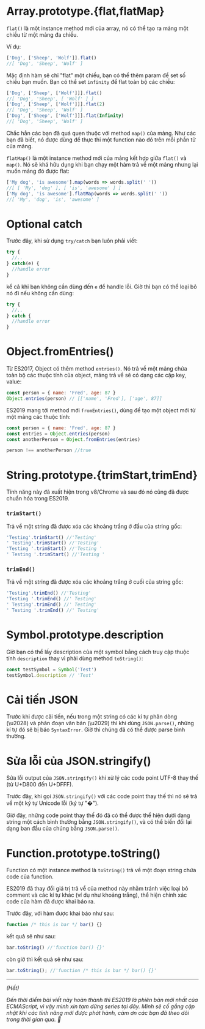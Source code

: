 # Array.prototype.{flat,flatMap}
`flat()` là một instance method mới của array, nó có thể tạo ra mảng một chiều từ một mảng đa chiều.
<br>

Ví dụ:
```javascript
['Dog', ['Sheep', 'Wolf']].flat()
//[ 'Dog', 'Sheep', 'Wolf' ]
```

Mặc định hàm sẽ chỉ "flat" một chiều, bạn có thể thêm param để set số chiều bạn muốn. Bạn có thể set `infinity` để flat toàn bộ các chiều:
```javascript
['Dog', ['Sheep', ['Wolf']]].flat()
//[ 'Dog', 'Sheep', [ 'Wolf' ] ]
['Dog', ['Sheep', ['Wolf']]].flat(2)
//[ 'Dog', 'Sheep', 'Wolf' ]
['Dog', ['Sheep', ['Wolf']]].flat(Infinity)
//[ 'Dog', 'Sheep', 'Wolf' ]
```

Chắc hẳn các bạn đã quá quen thuộc với method `map()` của mảng. Như các bạn đã biết, nó được dùng để thực thi một function nào đó trên mỗi phần tử của mảng.
<br>

`flatMap()` là một instance method mới của mảng kết hợp giữa `flat()` và `map()`. Nó sẽ khá hữu dụng khi bạn chạy một hàm trả về một mảng nhưng lại muốn mảng đó được flat:
```javascript
['My dog', 'is awesome'].map(words => words.split(' '))
//[ [ 'My', 'dog' ], [ 'is', 'awesome' ] ]
['My dog', 'is awesome'].flatMap(words => words.split(' '))
//[ 'My', 'dog', 'is', 'awesome' ]
```

# Optional catch
Trước đây, khi sử dụng `try/catch` bạn luôn phải viết:
```javascript
try {
  //..
} catch(e) {
  //handle error
}
```

kể cả khi bạn không cần dùng đến `e` để handle lỗi. Giờ thì bạn có thể loại bỏ nó đi nếu không cần dùng:
```javascript
try {
  //..
} catch {
  //handle error
}
```

# Object.fromEntries()
Từ ES2017, Object có thêm method `entries()`. Nó trả về một mảng chứa toàn bộ các thuộc tính của object, mảng trả về sẽ có dạng các cặp key, value:
```javascript
const person = { name: 'Fred', age: 87 }
Object.entries(person) // [['name', 'Fred'], ['age', 87]]
```

ES2019 mang tới method mới `fromEntries()`, dùng để tạo một object mới từ một mảng các thuộc tính:
```javascript
const person = { name: 'Fred', age: 87 }
const entries = Object.entries(person)
const anotherPerson = Object.fromEntries(entries)

person !== anotherPerson //true 
```

# String.prototype.{trimStart,trimEnd}
Tính năng này đã xuất hiện trong v8/Chrome và sau đó nó cũng đã được chuẩn hóa trong ES2019.

### `trimStart()`
Trả về một string đã được xóa các khoảng trắng ở đầu của string gốc:
```javascript
'Testing'.trimStart() //'Testing'
' Testing'.trimStart() //'Testing'
'Testing '.trimStart() //'Testing '
' Testing '.trimStart() //'Testing '
```

### `trimEnd()`
Trả về một string đã được xóa các khoảng trắng ở cuối của string gốc:
```javascript
'Testing'.trimEnd() //'Testing'
'Testing '.trimEnd() //' Testing'
' Testing'.trimEnd() //' Testing'
' Testing '.trimEnd() //' Testing'
```

# Symbol.prototype.description
Giờ bạn có thể lấy description của một symbol bằng cách truy cập thuộc tính `description` thay vì phải dùng method `toString()`:
```javascript
const testSymbol = Symbol('Test')
testSymbol.description // 'Test'
```

# Cải tiến JSON
Trước khi được cải tiến, nếu trong một string có các kí tự phân dòng (\u2028) và phân đoạn văn bản (\u2029) thì khi dùng `JSON.parse()`, những kí tự đó sẽ bị báo `SyntaxError`. Giờ thì chúng đã có thể được parse bình thường.

# Sửa lỗi của JSON.stringify()
Sửa lỗi output của `JSON.stringify()` khi xử lý các code point UTF-8 thay thế (từ U+D800 đến U+DFFF).
<br>

Trước đây, khi gọi `JSON.stringify()` với các code point thay thế thì nó sẽ trả về một ký tự Unicode lỗi (ký tự "�").
<br>

Giờ đây, những code point thay thế đó đã có thể được thể hiện dưới dạng string một cách bình thường bằng `JSON.stringify()`, và có thể biến đổi lại dạng ban đầu của chúng bằng `JSON.parse()`.

# Function.prototype.toString()
Function có một instance method là `toString()` trả về một đoạn string chứa code của function.
<br>

ES2019 đã thay đổi giá trị trả về của method này nhằm tránh việc loại bỏ comment và các kí tự khác (ví dụ như khoảng trắng), thể hiện chính xác code của hàm đã được khai báo ra.
<br>

Trước đây, với hàm được khai báo như sau:
```javascript
function /* this is bar */ bar() {}
```

kết quả sẽ như sau:
```javascript
bar.toString() //'function bar() {}'
```

còn giờ thì kết quả sẽ như sau:
```javascript
bar.toString(); //'function /* this is bar */ bar() {}'
```

---

*(Hết)*

*Đến thời điểm bài viết này hoàn thành thì ES2019 là phiên bản mới nhất của ECMAScript, vì vậy mình xin tạm dừng series tại đây. Mình sẽ cố gắng cập nhật khi các tính năng mới được phát hành, cảm ơn các bạn đã theo dõi trong thời gian qua. :pray:*